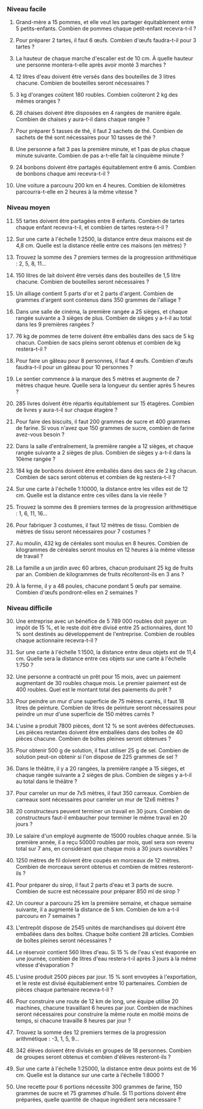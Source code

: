 ### Niveau facile
1. Grand-mère a 15 pommes, et elle veut les partager équitablement entre 5 petits-enfants. Combien de pommes chaque petit-enfant recevra-t-il ?

2. Pour préparer 2 tartes, il faut 6 œufs. Combien d'œufs faudra-t-il pour 3 tartes ?

3. La hauteur de chaque marche d'escalier est de 10 cm. À quelle hauteur une personne montera-t-elle après avoir monté 3 marches ?

4. 12 litres d'eau doivent être versés dans des bouteilles de 3 litres chacune. Combien de bouteilles seront nécessaires ?

5. 3 kg d'oranges coûtent 180 roubles. Combien coûteront 2 kg des mêmes oranges ?

6. 28 chaises doivent être disposées en 4 rangées de manière égale. Combien de chaises y aura-t-il dans chaque rangée ?

7. Pour préparer 5 tasses de thé, il faut 2 sachets de thé. Combien de sachets de thé sont nécessaires pour 10 tasses de thé ?

8. Une personne a fait 3 pas la première minute, et 1 pas de plus chaque minute suivante. Combien de pas a-t-elle fait la cinquième minute ?

9. 24 bonbons doivent être partagés équitablement entre 6 amis. Combien de bonbons chaque ami recevra-t-il ?

10. Une voiture a parcouru 200 km en 4 heures. Combien de kilomètres parcourra-t-elle en 2 heures à la même vitesse ?

### Niveau moyen

11. 55 tartes doivent être partagées entre 8 enfants. Combien de tartes chaque enfant recevra-t-il, et combien de tartes restera-t-il ?

12. Sur une carte à l'échelle 1:2500, la distance entre deux maisons est de 4,8 cm. Quelle est la distance réelle entre ces maisons (en mètres) ?

13. Trouvez la somme des 7 premiers termes de la progression arithmétique : 2, 5, 8, 11...

14. 150 litres de lait doivent être versés dans des bouteilles de 1,5 litre chacune. Combien de bouteilles seront nécessaires ?

15. Un alliage contient 5 parts d'or et 2 parts d'argent. Combien de grammes d'argent sont contenus dans 350 grammes de l'alliage ?

16. Dans une salle de cinéma, la première rangée a 25 sièges, et chaque rangée suivante a 3 sièges de plus. Combien de sièges y a-t-il au total dans les 9 premières rangées ?

17. 76 kg de pommes de terre doivent être emballés dans des sacs de 5 kg chacun. Combien de sacs pleins seront obtenus et combien de kg restera-t-il ?

18. Pour faire un gâteau pour 8 personnes, il faut 4 œufs. Combien d'œufs faudra-t-il pour un gâteau pour 10 personnes ?

19. Le sentier commence à la marque des 5 mètres et augmente de 7 mètres chaque heure. Quelle sera la longueur du sentier après 5 heures ?

20. 285 livres doivent être répartis équitablement sur 15 étagères. Combien de livres y aura-t-il sur chaque étagère ?

21. Pour faire des biscuits, il faut 200 grammes de sucre et 400 grammes de farine. Si vous n'avez que 150 grammes de sucre, combien de farine avez-vous besoin ?

22. Dans la salle d'entraînement, la première rangée a 12 sièges, et chaque rangée suivante a 2 sièges de plus. Combien de sièges y a-t-il dans la 10ème rangée ?

23. 184 kg de bonbons doivent être emballés dans des sacs de 2 kg chacun. Combien de sacs seront obtenus et combien de kg restera-t-il ?

24. Sur une carte à l'échelle 1:10000, la distance entre les villes est de 12 cm. Quelle est la distance entre ces villes dans la vie réelle ?

25. Trouvez la somme des 8 premiers termes de la progression arithmétique : 1, 6, 11, 16...

26. Pour fabriquer 3 costumes, il faut 12 mètres de tissu. Combien de mètres de tissu seront nécessaires pour 7 costumes ?

27. Au moulin, 432 kg de céréales sont moulus en 8 heures. Combien de kilogrammes de céréales seront moulus en 12 heures à la même vitesse de travail ?

28. La famille a un jardin avec 60 arbres, chacun produisant 25 kg de fruits par an. Combien de kilogrammes de fruits récolteront-ils en 3 ans ?

29. À la ferme, il y a 48 poules, chacune pondant 5 œufs par semaine. Combien d'œufs pondront-elles en 2 semaines ?

### Niveau difficile

30. Une entreprise avec un bénéfice de 5 789 000 roubles doit payer un impôt de 15 %, et le reste doit être divisé entre 25 actionnaires, dont 10 % sont destinés au développement de l'entreprise. Combien de roubles chaque actionnaire recevra-t-il ?

31. Sur une carte à l'échelle 1:1500, la distance entre deux objets est de 11,4 cm. Quelle sera la distance entre ces objets sur une carte à l'échelle 1:750 ?

32. Une personne a contracté un prêt pour 15 mois, avec un paiement augmentant de 30 roubles chaque mois. Le premier paiement est de 400 roubles. Quel est le montant total des paiements du prêt ?

33. Pour peindre un mur d'une superficie de 75 mètres carrés, il faut 18 litres de peinture. Combien de litres de peinture seront nécessaires pour peindre un mur d'une superficie de 150 mètres carrés ?

34. L'usine a produit 7800 pièces, dont 12 % se sont avérées défectueuses. Les pièces restantes doivent être emballées dans des boîtes de 40 pièces chacune. Combien de boîtes pleines seront obtenues ?

35. Pour obtenir 500 g de solution, il faut utiliser 25 g de sel. Combien de solution peut-on obtenir si l'on dispose de 225 grammes de sel ?

36. Dans le théâtre, il y a 20 rangées, la première rangée a 15 sièges, et chaque rangée suivante a 2 sièges de plus. Combien de sièges y a-t-il au total dans le théâtre ?

37. Pour carreler un mur de 7x5 mètres, il faut 350 carreaux. Combien de carreaux sont nécessaires pour carreler un mur de 12x6 mètres ?

38. 20 constructeurs peuvent terminer un travail en 30 jours. Combien de constructeurs faut-il embaucher pour terminer le même travail en 20 jours ?

39. Le salaire d'un employé augmente de 15000 roubles chaque année. Si la première année, il a reçu 50000 roubles par mois, quel sera son revenu total sur 7 ans, en considérant que chaque mois a 30 jours ouvrables ?

40. 1250 mètres de fil doivent être coupés en morceaux de 12 mètres. Combien de morceaux seront obtenus et combien de mètres resteront-ils ?

41. Pour préparer du sirop, il faut 2 parts d'eau et 3 parts de sucre. Combien de sucre est nécessaire pour préparer 850 ml de sirop ?

42. Un coureur a parcouru 25 km la première semaine, et chaque semaine suivante, il a augmenté la distance de 5 km. Combien de km a-t-il parcouru en 7 semaines ?

43. L'entrepôt dispose de 2545 unités de marchandises qui doivent être emballées dans des boîtes. Chaque boîte contient 28 articles. Combien de boîtes pleines seront nécessaires ?

44. Le réservoir contient 560 litres d'eau. Si 15 % de l'eau s'est évaporée en une journée, combien de litres d'eau restera-t-il après 3 jours à la même vitesse d'évaporation ?

45. L'usine produit 2500 pièces par jour. 15 % sont envoyées à l'exportation, et le reste est divisé équitablement entre 10 partenaires. Combien de pièces chaque partenaire recevra-t-il ?

46. Pour construire une route de 12 km de long, une équipe utilise 20 machines, chacune travaillant 6 heures par jour. Combien de machines seront nécessaires pour construire la même route en moitié moins de temps, si chacune travaille 8 heures par jour ?

47. Trouvez la somme des 12 premiers termes de la progression arithmétique : -3, 1, 5, 9...

48. 342 élèves doivent être divisés en groupes de 18 personnes. Combien de groupes seront obtenus et combien d'élèves resteront-ils ?

49. Sur une carte à l'échelle 1:25000, la distance entre deux points est de 16 cm. Quelle est la distance sur une carte à l'échelle 1:8000 ?

50. Une recette pour 6 portions nécessite 300 grammes de farine, 150 grammes de sucre et 75 grammes d'huile. Si 11 portions doivent être préparées, quelle quantité de chaque ingrédient sera nécessaire ?
